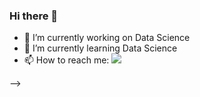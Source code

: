 ### Hi there 👋

- 🔭 I’m currently working on Data Science
- 🌱 I’m currently learning Data Science
- 📫 How to reach me: 
![](https://dcbadge.vercel.app/api/shield/249256936900395008)



-->

